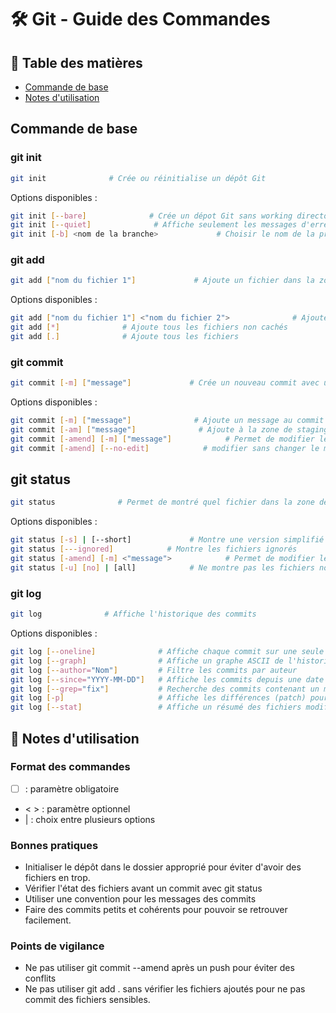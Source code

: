 # 🛠 Git - Guide des Commandes

## 📑 Table des matières
- [Commande de base](#Commande-de-base)
- [Notes d'utilisation](#notes-dutilisation)

## Commande de base

### git init
```bash
git init              # Crée ou réinitialise un dépôt Git
```

Options disponibles :
```bash
git init [--bare]              # Crée un dépot Git sans working directory
git init [--quiet]              # Affiche seulement les messages d'erreur.
git init [-b] <nom de la branche>             # Choisir le nom de la première branche
```

### git add
```bash
git add ["nom du fichier 1"]             # Ajoute un fichier dans la zone de staging.
```

Options disponibles :
```bash
git add ["nom du fichier 1"] <"nom du fichier 2">              # Ajoute les fichiers en options
git add [*]              # Ajoute tous les fichiers non cachés
git add [.]              # Ajoute tous les fichiers
```

### git commit
```bash
git commit [-m] ["message"]             # Crée un nouveau commit avec un message
```

Options disponibles :
```bash
git commit [-m] ["message"]              # Ajoute un message au commit
git commit [-am] ["message"]              # Ajoute à la zone de staging et commit tous les fichiers qui ont des changements
git commit [-amend] [-m] ["message"]            # Permet de modifier le message du dernier commit
git commit [-amend] [--no-edit]            # modifier sans changer le message
```

## git status
```bash
git status              # Permet de montré quel fichier dans la zone de staging
```

Options disponibles :
```bash
git status [-s] | [--short]             # Montre une version simplifié
git status [---ignored]            # Montre les fichiers ignorés
git status [-amend] [-m] <"message">            # Permet de modifier le dernier commit
git status [-u] [no] | [all]            # Ne montre pas les fichiers non suivis | Voir tous les fichiers"
```
### git log

```bash
git log              # Affiche l'historique des commits
```

Options disponibles :
```bash
git log [--oneline]              # Affiche chaque commit sur une seule ligne (hash + message)
git log [--graph]                # Affiche un graphe ASCII de l'historique des branches
git log [--author="Nom"]         # Filtre les commits par auteur
git log [--since="YYYY-MM-DD"]   # Affiche les commits depuis une date donnée
git log [--grep="fix"]           # Recherche des commits contenant un mot-clé dans le message
git log [-p]                     # Affiche les différences (patch) pour chaque commit
git log [--stat]                 # Affiche un résumé des fichiers modifiés
```

## 📝 Notes d'utilisation

### Format des commandes
- [ ] : paramètre obligatoire
- < > : paramètre optionnel
- | : choix entre plusieurs options

### Bonnes pratiques
- Initialiser le dépôt dans le dossier approprié pour éviter d'avoir des fichiers en trop.
- Vérifier l'état des fichiers avant un commit avec git status
- Utiliser une convention pour les messages des commits
- Faire des commits petits et cohérents pour pouvoir se retrouver facilement.


### Points de vigilance
- Ne pas utiliser git commit --amend après un push pour éviter des conflits
- Ne pas utiliser git add . sans vérifier les fichiers ajoutés pour ne pas commit des fichiers sensibles.


